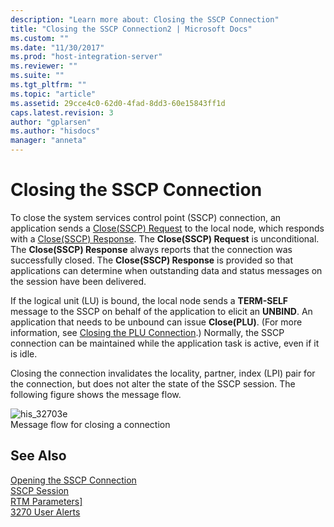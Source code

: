 ```yaml
---
description: "Learn more about: Closing the SSCP Connection"
title: "Closing the SSCP Connection2 | Microsoft Docs"
ms.custom: ""
ms.date: "11/30/2017"
ms.prod: "host-integration-server"
ms.reviewer: ""
ms.suite: ""
ms.tgt_pltfrm: ""
ms.topic: "article"
ms.assetid: 29cce4c0-62d0-4fad-8dd3-60e15843ff1d
caps.latest.revision: 3
author: "gplarsen"
ms.author: "hisdocs"
manager: "anneta"
---
```

# Closing the SSCP Connection
To close the system services control point (SSCP) connection, an application sends a [Close(SSCP) Request](./close-sscp-request2.md) to the local node, which responds with a [Close(SSCP) Response](./close-sscp-response1.md). The **Close(SSCP) Request** is unconditional. The **Close(SSCP) Response** always reports that the connection was successfully closed. The **Close(SSCP) Response** is provided so that applications can determine when outstanding data and status messages on the session have been delivered.  
  
 If the logical unit (LU) is bound, the local node sends a **TERM-SELF** message to the SSCP on behalf of the application to elicit an **UNBIND**. An application that needs to be unbound can issue **Close(PLU)**. (For more information, see [Closing the PLU Connection](../core/closing-the-plu-connection1.md).) Normally, the SSCP connection can be maintained while the application task is active, even if it is idle.  
  
 Closing the connection invalidates the locality, partner, index (LPI) pair for the connection, but does not alter the state of the SSCP session. The following figure shows the message flow.  
  
 ![](../core/media/his-32703e.gif "his_32703e")  
Message flow for closing a connection  
  
## See Also  
 [Opening the SSCP Connection](../core/opening-the-sscp-connection1.md)   
 [SSCP Session](../core/sscp-session2.md)   
 [RTM Parameters\]](../core/rtm-parameters]2.md)   
 [3270 User Alerts](../core/3270-user-alerts2.md)
